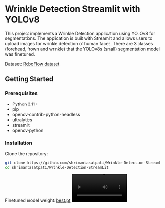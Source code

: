 # Wrinkle Detection Streamlit with YOLOv8

This project implements a Wrinkle Detection application using YOLOv8 for segmentations. The application is built with Streamlit and allows users to upload images for wrinkle detection of human faces.
There are 3 classes (forehead, frown and wrinkle) that the YOLOv8s (small) segmentation model was finetuned.

Dataset: [RoboFlow dataset](https://universe.roboflow.com/robbo/face-wrinkles-detection/dataset/1)


## Getting Started

### Prerequisites

- Python 3.11+
- pip
- opencv-contrib-python-headless
- ultralytics
- streamlit
- opencv-python

### Installation

Clone the repository:

```bash
git clone https://github.com/shrimantasatpati/Wrinkle-Detection-StreamLit.git
cd shrimantasatpati/Wrinkle-Detection-StreamLit
```

Finetuned model weight: [best.pt](best.pt)
<video src='https://github.com/shrimantasatpati/Wrinkle-Detection-StreamLit/blob/main/Video.mp4' width=180/>
